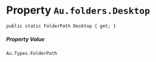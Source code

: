# Property `Au.folders.Desktop`

```
public static FolderPath Desktop { get; }
```

##### Property Value

`Au.Types.FolderPath`